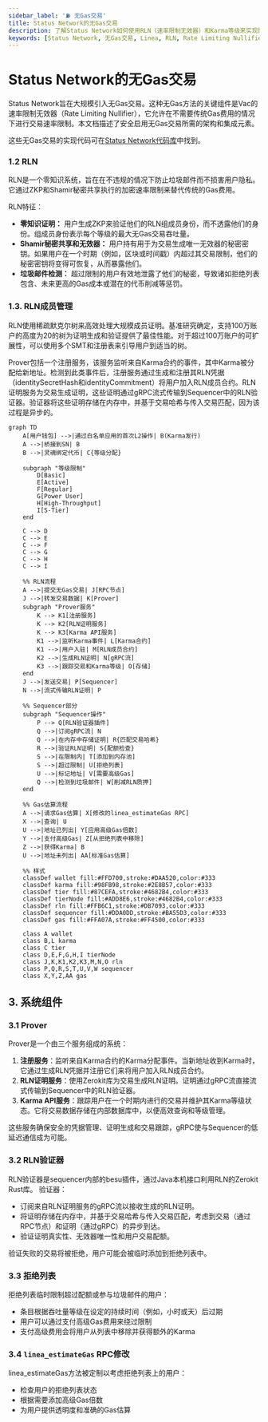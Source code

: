 ```yaml
---
sidebar_label: '⛽ 无Gas交易'
title: Status Network的无Gas交易
description: 了解Status Network如何使用RLN（速率限制无效器）和Karma等级来实现防垃圾邮件和公平使用的无Gas交易。
keywords: [Status Network, 无Gas交易, Linea, RLN, Rate Limiting Nullifier, Karma, 零知识证明, ZKP, 灵魂绑定代币, 区块链, 第二层, L2, 垃圾邮件防护]
---
```


# Status Network的无Gas交易

Status Network旨在大规模引入无Gas交易。这种无Gas方法的关键组件是Vac的速率限制无效器（Rate Limiting Nullifier），它允许在不需要传统Gas费用的情况下进行交易速率限制。本文档描述了安全启用无Gas交易所需的架构和集成元素。

这些无Gas交易的实现代码可在[Status Network代码库](https://github.com/status-im/status-network-monorepo)中找到。

### 1.2 RLN

RLN是一个零知识系统，旨在在不违规的情况下防止垃圾邮件而不损害用户隐私。它通过ZKP和Shamir秘密共享执行的加密速率限制来替代传统的Gas费用。

RLN特征：

- **零知识证明：** 用户生成ZKP来验证他们的RLN组成员身份，而不透露他们的身份。组成员身份表示每个等级的最大无Gas交易吞吐量。
- **Shamir秘密共享和无效器：** 用户持有用于为交易生成唯一无效器的秘密密钥。如果用户在一个时期（例如，区块或时间戳）内超过其交易限制，他们的秘密密钥将变得可恢复，从而暴露他们。
- **垃圾邮件检测：** 超过限制的用户有效地泄露了他们的秘密，导致诸如拒绝列表包含、未来更高的Gas成本或潜在的代币削减等惩罚。

### 1.3. RLN成员管理

RLN使用稀疏默克尔树来高效处理大规模成员证明。基准研究确定，支持100万账户的高度为20的树为证明生成和验证提供了最佳性能。对于超过100万账户的可扩展性，可以使用多个SMT和注册表来引导用户到适当的树。

Prover包括一个注册服务，该服务监听来自Karma合约的事件，其中Karma被分配给新地址。检测到此类事件后，注册服务通过生成和注册其RLN凭据（identitySecretHash和identityCommitment）将用户加入RLN成员合约。RLN证明服务为交易生成证明，这些证明通过gRPC流式传输到Sequencer中的RLN验证器。验证器将这些证明存储在内存中，并基于交易哈希与传入交易匹配，因为该过程是异步的。

```mermaid
graph TD
    A[用户钱包] -->|通过白名单应用的首次L2操作| B(Karma发行)
    A -->|桥接到SN| B
    B -->|灵魂绑定代币| C{等级分配}

    subgraph "等级限制"
        D[Basic]
        E[Active]
        F[Regular]
        G[Power User]
        H[High-Throughput]
        I[S-Tier]
    end

    C --> D
    C --> E
    C --> F
    C --> G
    C --> H
    C --> I

    %% RLN流程
    A -->|提交无Gas交易| J[RPC节点]
    J -->|转发交易数据| K[Prover]
    subgraph "Prover服务"
        K --> K1[注册服务]
        K --> K2[RLN证明服务]
        K --> K3[Karma API服务]
        K1 -->|监听Karma事件| L[Karma合约]
        K1 -->|用户入驻| M[RLN成员合约]
        K2 -->|生成RLN证明| N[gRPC流]
        K3 -->|跟踪交易和Karma等级| O[存储]
    end
    J -->|发送交易| P[Sequencer]
    N -->|流式传输RLN证明| P

    %% Sequencer部分
    subgraph "Sequencer操作"
        P --> Q[RLN验证器插件]
        Q -->|订阅gRPC流| N
        Q -->|在内存中存储证明| R{匹配交易哈希}
        R -->|验证RLN证明| S{配额检查}
        S -->|在限制内| T[添加到内存池]
        S -->|超过限制| U[拒绝列表]
        U -->|标记地址| V[需要高级Gas]
        Q -->|检测到垃圾邮件| W[削减RLN质押]
    end

    %% Gas估算流程
    A -->|请求Gas估算| X[修改的linea_estimateGas RPC]
    X -->|查询| U
    U -->|地址已列出| Y[应用高级Gas倍数]
    Y -->|支付高级Gas| Z[从拒绝列表中移除]
    Z -->|获得Karma| B
    U -->|地址未列出| AA[标准Gas估算]

    %% 样式
    classDef wallet fill:#FFD700,stroke:#DAA520,color:#333
    classDef karma fill:#98FB98,stroke:#2E8B57,color:#333
    classDef tier fill:#87CEFA,stroke:#4682B4,color:#333
    classDef tierNode fill:#ADD8E6,stroke:#4682B4,color:#333
    classDef rln fill:#FFB6C1,stroke:#DB7093,color:#333
    classDef sequencer fill:#DDA0DD,stroke:#BA55D3,color:#333
    classDef gas fill:#FFA07A,stroke:#FF4500,color:#333

    class A wallet
    class B,L karma
    class C tier
    class D,E,F,G,H,I tierNode
    class J,K,K1,K2,K3,M,N,O rln
    class P,Q,R,S,T,U,V,W sequencer
    class X,Y,Z,AA gas
```

## 3. 系统组件

### 3.1 Prover

Prover是一个由三个服务组成的系统：

1. **注册服务**：监听来自Karma合约的Karma分配事件。当新地址收到Karma时，它通过生成RLN凭据并注册它们来将用户加入RLN成员合约。
2. **RLN证明服务**：使用Zerokit库为交易生成RLN证明。证明通过gRPC流直接流式传输到Sequencer中的RLN验证器。
3. **Karma API服务**：跟踪用户在一个时期内进行的交易并维护其Karma等级状态。它将交易数据存储在内部数据库中，以便高效查询和等级管理。

这些服务确保安全的凭据管理、证明生成和交易跟踪，gRPC使与Sequencer的低延迟通信成为可能。

### 3.2 RLN验证器

RLN验证器是sequencer内部的besu插件，通过Java本机接口利用RLN的Zerokit Rust库。
验证器：

- 订阅来自RLN证明服务的gRPC流以接收生成的RLN证明。
- 将证明存储在内存中，并基于交易哈希与传入交易匹配，考虑到交易（通过RPC节点）和证明（通过gRPC）的异步到达。
- 验证证明真实性、无效器唯一性和用户交易配额。

验证失败的交易将被拒绝，用户可能会被临时添加到拒绝列表中。

### 3.3 拒绝列表

拒绝列表临时限制超过配额或参与垃圾邮件的用户：

- 条目根据吞吐量等级在设定的持续时间（例如，小时或天）后过期
- 用户可以通过支付高级Gas费用来绕过限制
- 支付高级费用会将用户从列表中移除并获得额外的Karma

### 3.4 `linea_estimateGas` RPC修改

linea_estimateGas方法被定制以考虑拒绝列表上的用户：

- 检查用户的拒绝列表状态
- 根据需要添加高级Gas倍数
- 为用户提供透明度和准确的Gas估算 